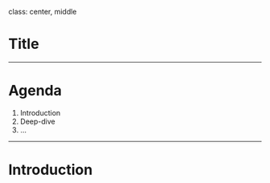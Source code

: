 
class: center, middle

# Title

---

# Agenda

1. Introduction
2. Deep-dive
3. ...

---

# Introduction